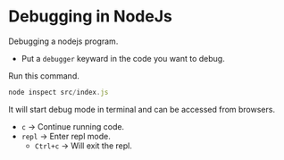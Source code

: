 # Debugging in NodeJs

Debugging a nodejs program.

- Put a `debugger` keyward in the code you want to debug.

Run this command.
```js
node inspect src/index.js
```

It will start debug mode in terminal and can be accessed from browsers.

- `c` -> Continue running code.
- `repl` -> Enter repl mode.
  - `Ctrl+c` -> Will exit the repl.

